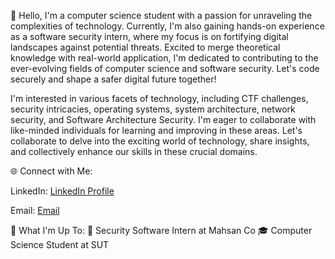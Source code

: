 👋 Hello,
I'm a computer science student with a passion for unraveling the complexities of technology. 
Currently, I'm also gaining hands-on experience as a software security intern, where my focus is on fortifying digital landscapes against potential threats. 
Excited to merge theoretical knowledge with real-world application, I'm dedicated to contributing to the ever-evolving fields of computer science and software security. Let's code securely and shape a safer digital future together!

I'm interested in various facets of technology, including CTF challenges, security intricacies, operating systems, system architecture, network security, and Software Architecture Security.
I'm eager to collaborate with like-minded individuals for learning and improving in these areas. 
Let's collaborate to delve into the exciting world of technology, share insights, and collectively enhance our skills in these crucial domains.

🌐 Connect with Me:

LinkedIn: [LinkedIn Profile](https://www.linkedin.com/in/zhtgzr/)

Email:  [Email](z.tgh98@gmail.com)


🚀 What I'm Up To:
💼 Security Software Intern at Mahsan Co
🎓 Computer Science Student at SUT
